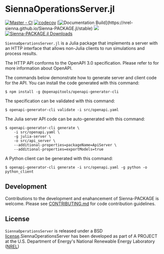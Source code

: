 # SiennaOperationsServer.jl

[![Master - CI](https://github.com/NREL-Sienna/Sienna-PACKAGE.jl/workflows/Master%20-%20CI/badge.svg)](https://github.com/NREL-Sienna/Sienna-PACKAGE.jl/actions/workflows/main-tests.yml)
[![codecov](https://codecov.io/gh/NREL-Sienna/Sienna-PACKAGE.jl/branch/master/graph/badge.svg)](https://codecov.io/gh/NREL-SIIP/SIIP-PACKAGE.jl)
[![Documentation Build](https://github.com/NREL-Sienna/Sienna-PACKAGE.jl/workflows/Documentation/badge.svg?)](https://nrel-sienna.github.io/Sienna-PACKAGE.jl/stable)
[<img src="https://img.shields.io/badge/slack-@Sienna/SiennaPACKAGE-sienna.svg?logo=slack">](https://join.slack.com/t/nrel-siip/shared_invite/zt-glam9vdu-o8A9TwZTZqqNTKHa7q3BpQ)
[![Sienna-PACKAGE.jl Downloads](https://shields.io/endpoint?url=https://pkgs.genieframework.com/api/v1/badge/SIIP-PACKAGE)](https://pkgs.genieframework.com?packages=Sienna-PACKAGE)

`SiennaOperationsServer.jl` is a Julia package that implements a server with an HTTP interface that
allows non-Julia clients to run simulations and process results.

The HTTP API conforms to the OpenAPI 3.0 specification. Please refer to  for more information about OpenAPI.

The commands below demonstrate how to generate server and client code for the API. You can install
the code generated with this command:
```
$ npm install -g @openapitools/openapi-generator-cli
```

The specification can be validated with this command:
```
$ openapi-generator-cli validate -i src/openapi.yaml
```

The Julia server API code can be auto-generated with this command:
```
$ openapi-generator-cli generate \
    -i src/openapi.yaml \
    -g julia-server \
    -o src/api_server \
    --additional-properties=packageName=ApiServer \
    --additional-properties=exportModels=true
```

A Python client can be generated with this command:
```
$ openapi-generator-cli generate -i src/openapi.yaml -g python -o python_client
```

## Development

Contributions to the development and enahancement of Sienna-PACKAGE is welcome. Please see [CONTRIBUTING.md](https://github.com/NREL-Sienna/Sienna-PACKAGE.jl/blob/master/CONTRIBUTING.md) for code contribution guidelines.

## License

`SiennaOperationsServer` is released under a BSD [license](https://github.com/NREL-Sienna/SiennaOperationsServer.jl/blob/master/LICENSE).SiennaOperationsServer has been developed as part of A PROJECT at the U.S. Department of Energy's National Renewable Energy Laboratory ([NREL](https://www.nrel.gov/))

